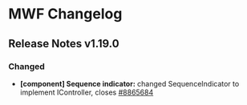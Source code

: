 # MWF Changelog
## Release Notes v1.19.0
### Changed
* **[component] Sequence indicator:** changed SequenceIndicator to implement IController, closes [#8865684](https://microsoft.visualstudio.com/DefaultCollection/OSGS/_workitems?id=8865684)

